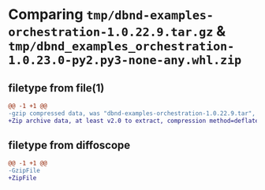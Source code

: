 # Comparing `tmp/dbnd-examples-orchestration-1.0.22.9.tar.gz` & `tmp/dbnd_examples_orchestration-1.0.23.0-py2.py3-none-any.whl.zip`

## filetype from file(1)

```diff
@@ -1 +1 @@
-gzip compressed data, was "dbnd-examples-orchestration-1.0.22.9.tar", last modified: Thu Mar 14 15:33:42 2024, max compression
+Zip archive data, at least v2.0 to extract, compression method=deflate
```

## filetype from diffoscope

```diff
@@ -1 +1 @@
-GzipFile
+ZipFile
```

